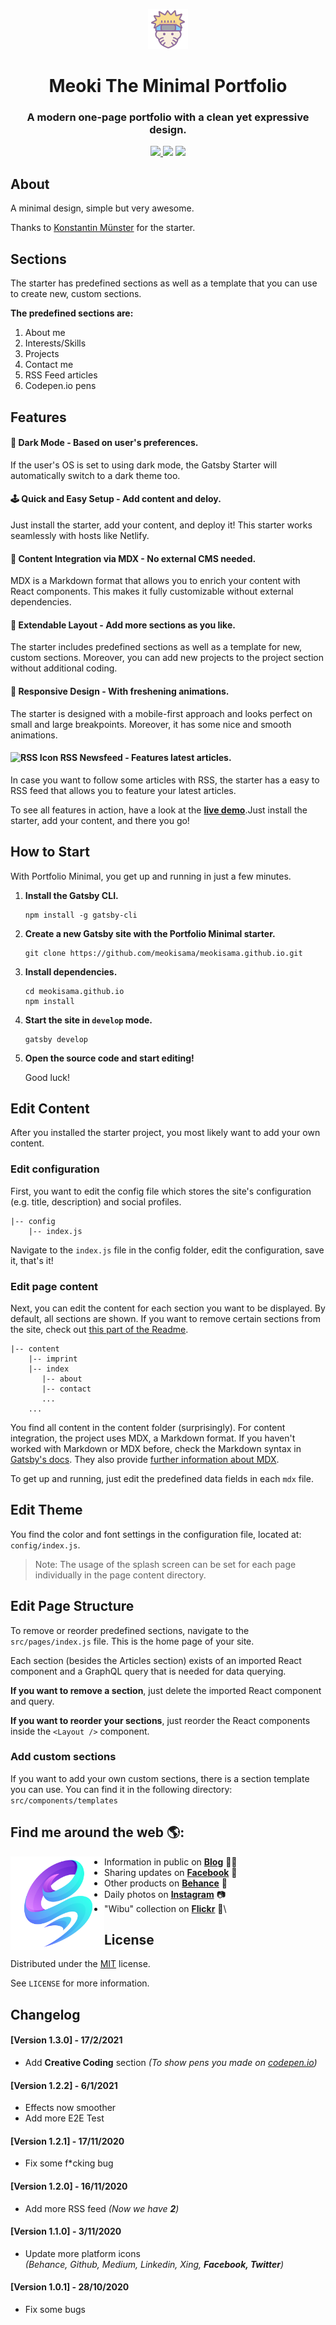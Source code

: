 <p align="center">
  <a href="https://meoki.net">
    <img src="content/favicon.png" />
  </a>
</p>

<h1 align="center"> Meoki The Minimal Portfolio </h1>

<h3 align="center"> A modern one-page portfolio with a clean yet expressive design. </h3>

<p align="center">
  <a href="https://github.com/meokisama/meokisama.github.io/blob/develop/LICENSE">
    <img src="https://img.shields.io/badge/license-MIT-blue.svg"/>
  </a>
  <img src="https://img.shields.io/badge/PRs-welcome-brightgreen.svg"/>
  <a href="https://twitter.com/intent/follow?screen_name=meokiiii">
    <img src="https://img.shields.io/twitter/follow/meokiiii.svg?label=Follow%20@meokiiii"/>
  </a>
</p>

## About

A minimal design, simple but very awesome.

Thanks to [Konstantin Münster](https://github.com/konstantinmuenster) for the starter.

## Sections

The starter has predefined sections as well as a template that you can use to create new, custom sections.

**The predefined sections are:**

1. About me
2. Interests/Skills
3. Projects
4. Contact me
5. RSS Feed articles
6. Codepen.io pens

## Features

#### 🌛 Dark Mode - Based on user's preferences.

If the user's OS is set to using dark mode, the Gatsby Starter will automatically switch to a dark theme too.

#### 🕹️ Quick and Easy Setup - Add content and deloy.

Just install the starter, add your content, and deploy it! This starter works seamlessly with hosts like Netlify.

#### 📓 Content Integration via MDX - No external CMS needed.

MDX is a Markdown format that allows you to enrich your content with React components. This makes it fully customizable without external dependencies.

#### 🧰 Extendable Layout - Add more sections as you like.

The starter includes predefined sections as well as a template for new, custom sections. Moreover, you can add new projects to the project section without additional coding.

#### 💅 Responsive Design - With freshening animations.

The starter is designed with a mobile-first approach and looks perfect on small and large breakpoints. Moreover, it has some nice and smooth animations.

#### <img src="https://upload.wikimedia.org/wikipedia/commons/thumb/4/46/Generic_Feed-icon.svg/1024px-Generic_Feed-icon.svg.png" alt="RSS Icon" width="15" /> RSS Newsfeed - Features latest articles.

In case you want to follow some articles with RSS, the starter has a easy to RSS feed that allows you to feature your latest articles.

To see all features in action, have a look at the <a href="https://meokisama.github.io/" target="_blank"><strong>live demo</strong></a>.Just install the starter, add your content, and there you go!

## How to Start

With Portfolio Minimal, you get up and running in just a few minutes.

1. **Install the Gatsby CLI.**

   ```
   npm install -g gatsby-cli
   ```

2. **Create a new Gatsby site with the Portfolio Minimal starter.**

   ```
   git clone https://github.com/meokisama/meokisama.github.io.git
   ```

3. **Install dependencies.**

   ```
   cd meokisama.github.io
   npm install
   ```

4. **Start the site in `develop` mode.**

   ```
   gatsby develop
   ```

5. **Open the source code and start editing!**

   Good luck!

## Edit Content

After you installed the starter project, you most likely want to add your own content.

### Edit configuration

First, you want to edit the config file which stores the site's configuration (e.g. title, description) and social profiles.

```
|-- config
    |-- index.js
```

Navigate to the `index.js` file in the config folder, edit the configuration, save it, that's it!

### Edit page content

Next, you can edit the content for each section you want to be displayed. By default, all sections are shown. If you want to remove certain sections from the site, check out <a href="#editing-page-structure">this part of the Readme</a>.

```
|-- content
    |-- imprint
    |-- index
       |-- about
       |-- contact
       ...
    ...
```

You find all content in the content folder (surprisingly). For content integration, the project uses MDX, a Markdown format. If you haven't worked with Markdown or MDX before, check the Markdown syntax in <a href="https://www.gatsbyjs.org/docs/mdx/markdown-syntax/" target="_blank">Gatsby's docs</a>. They also provide <a href="https://www.gatsbyjs.org/docs/mdx/writing-pages/" target="_blank">further information about MDX</a>.

To get up and running, just edit the predefined data fields in each `mdx` file.

## Edit Theme

You find the color and font settings in the configuration file, located at: `config/index.js`.

> Note: The usage of the splash screen can be set for each page individually in the page content directory.

## Edit Page Structure

To remove or reorder predefined sections, navigate to the `src/pages/index.js` file. This is the home page of your site.

Each section (besides the Articles section) exists of an imported React component and a GraphQL query that is needed for data querying.

**If you want to remove a section**, just delete the imported React component and query.

**If you want to reorder your sections**, just reorder the React components inside the `<Layout />` component.

### Add custom sections

If you want to add your own custom sections, there is a section template you can use. You can find it in the following directory: `src/components/templates`

## Find me around the web 🌎:

<a href="https://facebook.com/slytherinnn/"><img align="left" width="150" height="150" src="https://github.com/meokisama/meokisama/blob/master/image/2750554.png"> </a>

- Information in public on <a href="https://meoki.net/">**Blog**</a> ✍🏾
- Sharing updates on <a href="https://facebook.com/slytherinnn/">**Facebook**</a> 💼
- Other products on <a href="https://www.behance.net/meokisama">**Behance**</a> 🏓
- Daily photos on <a href="https://www.instagram.com/hi.im.meoki/">**Instagram**</a> 📷
- "Wibu" collection on <a href="https://www.flickr.com/photos/meokisama/albums">**Flickr**</a> 👾\

## License

Distributed under the [MIT](http://showalicense.com/?fullname=Konstantin+M%C3%BCnster&year=2019#license-mit) license.

See `LICENSE` for more information.

## Changelog

#### [Version 1.3.0] - 17/2/2021

- Add __Creative Coding__ section _(To show pens you made on [codepen.io](https://codepen.io/))_

#### [Version 1.2.2] - 6/1/2021

- Effects now smoother
- Add more E2E Test

#### [Version 1.2.1] - 17/11/2020

- Fix some f\*cking bug

#### [Version 1.2.0] - 16/11/2020

- Add more RSS feed _(Now we have **2**)_

#### [Version 1.1.0] - 3/11/2020

- Update more platform icons \
  _(Behance, Github, Medium, Linkedin, Xing, **Facebook, Twitter**)_

#### [Version 1.0.1] - 28/10/2020

- Fix some bugs

